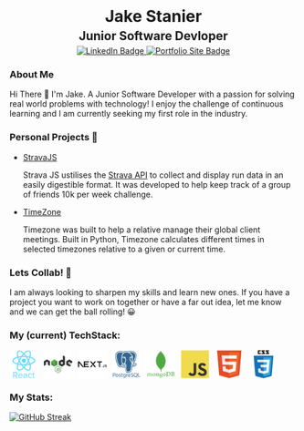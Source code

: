 <!-- <link rel="stylesheet" href="devicon.min.css"> -->
<div id="header" align="center">
    <h1 style="border: 0; margin-top: 0; margin-bottom: 5px;">Jake Stanier</h1>
    <h2 style="border: 0; margin-top: 0; margin-bottom: 5px;">Junior Software Devloper</h2>
    <div id="badges" style="margin-bottom: 10px">
    <a href="https://www.linkedin.com/in/jake-stanier-017267283/">
        <img src="https://img.shields.io/badge/LinkedIn-blue?logo=linkedin&style=for-the-badge" alt="LinkedIn Badge"/>
    </a>
    <a href="https://www.jakestanier.com">
        <img src="https://img.shields.io/badge/Portfolio_Site-purple?logo=appveyor&logoColor=white&style=for-the-badge" alt="Portfolio Site Badge"/>
    </a>
    <!-- <a href="./Jake Stanier - CV.pdf" download>
        <img src="https://img.shields.io/badge/CV-red?style=for-the-badge&logo=adobeacrobatreader" alt="Download CV Badge"/>
    </a> -->
    </div>
</div>
<h3>About Me</h3>
<p>Hi There 👋 I'm Jake. A Junior Software Developer with a passion for solving real world problems with technology! I enjoy the challenge of continuous learning and I am currently seeking my first role in the industry.</p>

<h3>Personal Projects 🤖</h3>
<ul style="margin-bottom: 15px">
    <li>
        <a href="https://stravajs.netlify.app/">StravaJS</a><p>Strava JS ustilises the <span><a href="https://developers.strava.com/docs/reference/">Strava API</a></span> to collect and display run data in an easily digestible format. It was developed to help keep track of a group of friends 10k per week challenge.</p>
    </li>
    <li>
        <a href="https://github.com/jake-stan92/timezone">TimeZone</a><p>Timezone was built to help a relative manage their global client meetings. Built in Python, Timezone calculates different times in selected timezones relative to a given or current time.</p>
    </li>
</ul>

<h3>Lets Collab! 🙌</h3>
<p>I am always looking to sharpen my skills and learn new ones. If you have a project you want to work on together or have a far out idea, let me know and we can get the ball rolling! 😀</p>

<h3>My (current) TechStack:</h3>
<div id="tech-stack-icons" style="display: flex; gap: 10px;">
    <img src="./images/react.svg" style="max-width: 50px">
    <img src="./images/nodeJS.svg" style="max-width: 50px">
    <img src="./images/nextJS.svg" style="max-width: 50px">
    <img src="./images/postgreSQL.svg" style="max-width: 50px">
    <img src="./images/mongoDB.svg" style="max-width: 50px">
    <img src="./images/javascript.svg" style="max-width: 50px">
    <img src="./images/html.svg" style="max-width: 50px">
    <img src="./images/css.svg" style="max-width: 50px">
</div>

<h3>My Stats:</h3>
<a href="https://git.io/streak-stats"><img src="https://github-readme-streak-stats.herokuapp.com?user=jake-stan92&border_radius=5" alt="GitHub Streak" /></a>

<!--
**jake-stan92/jake-stan92** is a ✨ _special_ ✨ repository because its `README.md` (this file) appears on your GitHub profile.

Here are some ideas to get you started:

- 🔭 I’m currently working on ...
- 🌱 I’m currently learning ...
- 👯 I’m looking to collaborate on ...
- 🤔 I’m looking for help with ...
- 💬 Ask me about ...
- 📫 How to reach me: ...
- 😄 Pronouns: ...
- ⚡ Fun fact: ...
-->
